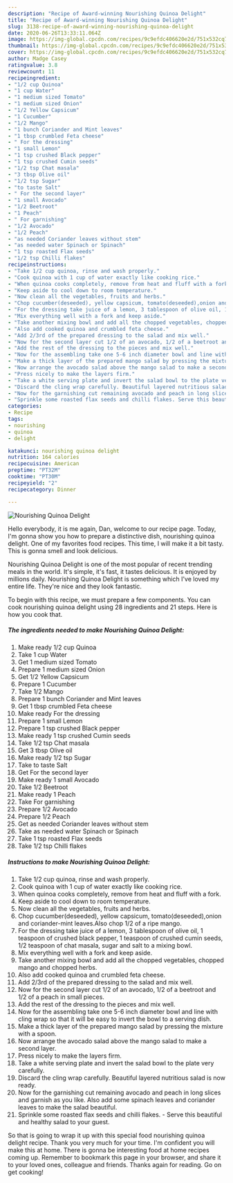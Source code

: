 ```yaml
---
description: "Recipe of Award-winning Nourishing Quinoa Delight"
title: "Recipe of Award-winning Nourishing Quinoa Delight"
slug: 3138-recipe-of-award-winning-nourishing-quinoa-delight
date: 2020-06-26T13:33:11.064Z
image: https://img-global.cpcdn.com/recipes/9c9efdc406620e2d/751x532cq70/nourishing-quinoa-delight-recipe-main-photo.jpg
thumbnail: https://img-global.cpcdn.com/recipes/9c9efdc406620e2d/751x532cq70/nourishing-quinoa-delight-recipe-main-photo.jpg
cover: https://img-global.cpcdn.com/recipes/9c9efdc406620e2d/751x532cq70/nourishing-quinoa-delight-recipe-main-photo.jpg
author: Madge Casey
ratingvalue: 3.8
reviewcount: 11
recipeingredient:
- "1/2 cup Quinoa"
- "1 cup Water"
- "1 medium sized Tomato"
- "1 medium sized Onion"
- "1/2 Yellow Capsicum"
- "1 Cucumber"
- "1/2 Mango"
- "1 bunch Coriander and Mint leaves"
- "1 tbsp crumbled Feta cheese"
- " For the dressing"
- "1 small Lemon"
- "1 tsp crushed Black pepper"
- "1 tsp crushed Cumin seeds"
- "1/2 tsp Chat masala"
- "3 tbsp Olive oil"
- "1/2 tsp Sugar"
- "to taste Salt"
- " For the second layer"
- "1 small Avocado"
- "1/2 Beetroot"
- "1 Peach"
- " For garnishing"
- "1/2 Avocado"
- "1/2 Peach"
- "as needed Coriander leaves without stem"
- "as needed water Spinach or Spinach"
- "1 tsp roasted Flax seeds"
- "1/2 tsp Chilli flakes"
recipeinstructions:
- "Take 1/2 cup quinoa, rinse and wash properly."
- "Cook quinoa with 1 cup of water exactly like cooking rice."
- "When quinoa cooks completely, remove from heat and fluff with a fork."
- "Keep aside to cool down to room temperature."
- "Now clean all the vegetables, fruits and herbs."
- "Chop cucumber(deseeded), yellow capsicum, tomato(deseeded),onion and coriander-mint leaves.Also chop 1/2 of a ripe mango."
- "For the dressing take juice of a lemon, 3 tablespoon of olive oil, 1 teaspoon of crushed black pepper, 1 teaspoon of crushed cumin seeds, 1/2 teaspoon of chat masala, sugar and salt to a mixing bowl."
- "Mix everything well with a fork and keep aside."
- "Take another mixing bowl and add all the chopped vegetables, chopped mango and chopped herbs."
- "Also add cooked quinoa and crumbled feta cheese."
- "Add 2/3rd of the prepared dressing to the salad and mix well."
- "Now for the second layer cut 1/2 of an avocado, 1/2 of a beetroot and 1/2 of a peach in small pieces."
- "Add the rest of the dressing to the pieces and mix well."
- "Now for the assembling take one 5-6 inch diameter bowl and line with cling wrap so that it will be easy to invert the bowl to a serving dish."
- "Make a thick layer of the prepared mango salad by pressing the mixture with a spoon."
- "Now arrange the avocado salad above the mango salad to make a second layer."
- "Press nicely to make the layers firm."
- "Take a white serving plate and invert the salad bowl to the plate very carefully."
- "Discard the cling wrap carefully. Beautiful layered nutritious salad is now ready."
- "Now for the garnishing cut remaining avocado and peach in long slices and garnish as you like. Also add some spinach leaves and coriander leaves to make the salad beautiful."
- "Sprinkle some roasted flax seeds and chilli flakes. Serve this beautiful and healthy salad to your guest."
categories:
- Recipe
tags:
- nourishing
- quinoa
- delight

katakunci: nourishing quinoa delight 
nutrition: 164 calories
recipecuisine: American
preptime: "PT32M"
cooktime: "PT30M"
recipeyield: "2"
recipecategory: Dinner

---
```



![Nourishing Quinoa Delight](https://img-global.cpcdn.com/recipes/9c9efdc406620e2d/751x532cq70/nourishing-quinoa-delight-recipe-main-photo.jpg)

Hello everybody, it is me again, Dan, welcome to our recipe page. Today, I'm gonna show you how to prepare a distinctive dish, nourishing quinoa delight. One of my favorites food recipes. This time, I will make it a bit tasty. This is gonna smell and look delicious.

Nourishing Quinoa Delight is one of the most popular of recent trending meals in the world. It's simple, it's fast, it tastes delicious. It is enjoyed by millions daily. Nourishing Quinoa Delight is something which I've loved my entire life. They're nice and they look fantastic.




To begin with this recipe, we must prepare a few components. You can cook nourishing quinoa delight using 28 ingredients and 21 steps. Here is how you cook that.

<!--inarticleads1-->

##### The ingredients needed to make Nourishing Quinoa Delight:

1. Make ready 1/2 cup Quinoa
1. Take 1 cup Water
1. Get 1 medium sized Tomato
1. Prepare 1 medium sized Onion
1. Get 1/2 Yellow Capsicum
1. Prepare 1 Cucumber
1. Take 1/2 Mango
1. Prepare 1 bunch Coriander and Mint leaves
1. Get 1 tbsp crumbled Feta cheese
1. Make ready  For the dressing
1. Prepare 1 small Lemon
1. Prepare 1 tsp crushed Black pepper
1. Make ready 1 tsp crushed Cumin seeds
1. Take 1/2 tsp Chat masala
1. Get 3 tbsp Olive oil
1. Make ready 1/2 tsp Sugar
1. Take to taste Salt
1. Get  For the second layer
1. Make ready 1 small Avocado
1. Take 1/2 Beetroot
1. Make ready 1 Peach
1. Take  For garnishing
1. Prepare 1/2 Avocado
1. Prepare 1/2 Peach
1. Get as needed Coriander leaves without stem
1. Take as needed water Spinach or Spinach
1. Take 1 tsp roasted Flax seeds
1. Take 1/2 tsp Chilli flakes




<!--inarticleads2-->

##### Instructions to make Nourishing Quinoa Delight:

1. Take 1/2 cup quinoa, rinse and wash properly.
1. Cook quinoa with 1 cup of water exactly like cooking rice.
1. When quinoa cooks completely, remove from heat and fluff with a fork.
1. Keep aside to cool down to room temperature.
1. Now clean all the vegetables, fruits and herbs.
1. Chop cucumber(deseeded), yellow capsicum, tomato(deseeded),onion and coriander-mint leaves.Also chop 1/2 of a ripe mango.
1. For the dressing take juice of a lemon, 3 tablespoon of olive oil, 1 teaspoon of crushed black pepper, 1 teaspoon of crushed cumin seeds, 1/2 teaspoon of chat masala, sugar and salt to a mixing bowl.
1. Mix everything well with a fork and keep aside.
1. Take another mixing bowl and add all the chopped vegetables, chopped mango and chopped herbs.
1. Also add cooked quinoa and crumbled feta cheese.
1. Add 2/3rd of the prepared dressing to the salad and mix well.
1. Now for the second layer cut 1/2 of an avocado, 1/2 of a beetroot and 1/2 of a peach in small pieces.
1. Add the rest of the dressing to the pieces and mix well.
1. Now for the assembling take one 5-6 inch diameter bowl and line with cling wrap so that it will be easy to invert the bowl to a serving dish.
1. Make a thick layer of the prepared mango salad by pressing the mixture with a spoon.
1. Now arrange the avocado salad above the mango salad to make a second layer.
1. Press nicely to make the layers firm.
1. Take a white serving plate and invert the salad bowl to the plate very carefully.
1. Discard the cling wrap carefully. Beautiful layered nutritious salad is now ready.
1. Now for the garnishing cut remaining avocado and peach in long slices and garnish as you like. Also add some spinach leaves and coriander leaves to make the salad beautiful.
1. Sprinkle some roasted flax seeds and chilli flakes. - Serve this beautiful and healthy salad to your guest.




So that is going to wrap it up with this special food nourishing quinoa delight recipe. Thank you very much for your time. I'm confident you will make this at home. There is gonna be interesting food at home recipes coming up. Remember to bookmark this page in your browser, and share it to your loved ones, colleague and friends. Thanks again for reading. Go on get cooking!
